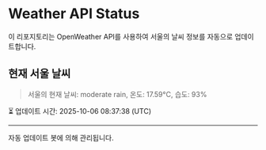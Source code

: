 
# Weather API Status

이 리포지토리는 OpenWeather API를 사용하여 서울의 날씨 정보를 자동으로 업데이트합니다.

## 현재 서울 날씨
> 서울의 현재 날씨: moderate rain, 온도: 17.59°C, 습도: 93%

⏳ 업데이트 시간: 2025-10-06 08:37:38 (UTC)

---
자동 업데이트 봇에 의해 관리됩니다.
